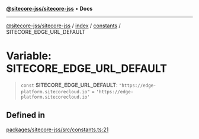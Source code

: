 [**@sitecore-jss/sitecore-jss**](../../../../README.md) • **Docs**

***

[@sitecore-jss/sitecore-jss](../../../../README.md) / [index](../../../README.md) / [constants](../README.md) / SITECORE\_EDGE\_URL\_DEFAULT

# Variable: SITECORE\_EDGE\_URL\_DEFAULT

> `const` **SITECORE\_EDGE\_URL\_DEFAULT**: `"https://edge-platform.sitecorecloud.io"` = `'https://edge-platform.sitecorecloud.io'`

## Defined in

[packages/sitecore-jss/src/constants.ts:21](https://github.com/Sitecore/jss/blob/af24dc733f2da542fbd685fe19113cb44a99f6ba/packages/sitecore-jss/src/constants.ts#L21)
